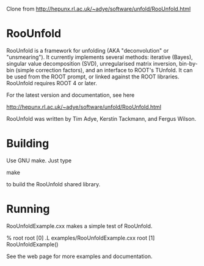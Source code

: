 Clone from http://hepunx.rl.ac.uk/~adye/software/unfold/RooUnfold.html

RooUnfold 
=========

RooUnfold is a framework for unfolding (AKA "deconvolution" or "unsmearing").
It currently implements several methods: iterative (Bayes),
singular value decomposition (SVD), unregularised matrix inversion,
bin-by-bin (simple correction factors), and an interface to ROOT's TUnfold.
It can be used from the ROOT prompt, or linked against the ROOT libraries.
RooUnfold requires ROOT 4 or later.

For the latest version and documentation, see here

  http://hepunx.rl.ac.uk/~adye/software/unfold/RooUnfold.html

RooUnfold was written by Tim Adye, Kerstin Tackmann, and Fergus Wilson.

Building
========

Use GNU make. Just type

  make

to build the RooUnfold shared library.

Running
=======

RooUnfoldExample.cxx makes a simple test of RooUnfold.

  % root
  root [0] .L examples/RooUnfoldExample.cxx
  root [1] RooUnfoldExample()

See the web page for more examples and documentation.

